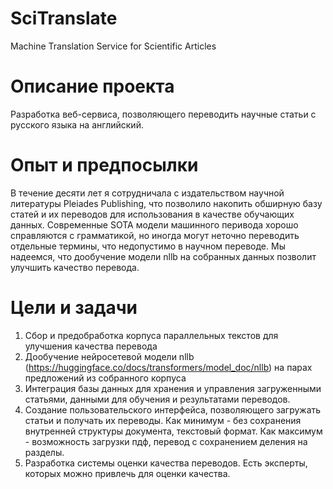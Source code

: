 # SciTranslate
Machine Translation Service for Scientific Articles 

# Описание проекта
Разработка веб-сервиса, позволяющего переводить научные статьи с русского языка на английский. 

# Опыт и предпосылки
В течение десяти лет я сотрудничала с издательством научной литературы Pleiades Publishing, что позволило накопить обширную базу статей и их переводов для использования в качестве обучающих данных. Современные SOTA модели машинного перивода хорошо справляются с грамматикой, но иногда могут неточно переводить отдельные термины, что недопустимо в научном переводе. Мы надеемся, что дообучение модели nllb на собранных данных позволит улучшить качество перевода.  

# Цели и задачи
1) Сбор и предобработка корпуса параллельных текстов для улучшения качества перевода
2) Дообучение нейросетевой модели nllb (https://huggingface.co/docs/transformers/model_doc/nllb) на парах предложений из собранного корпуса
3) Интеграция базы данных для хранения и управления загруженными статьями, данными для обучения и результатами переводов.
4) Создание пользовательского интерфейса, позволяющего загружать статьи и получать их переводы. Как минимум - без сохранения внутренней структуры документа, текстовый формат. 
Как максимум - возможность загрузки пдф, перевод с сохранением деления на разделы.  
5) Разработка системы оценки качества переводов. Есть эксперты, которых можно привлечь для оценки качества.
